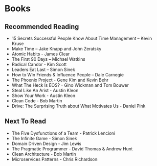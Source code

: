 # Books

## Recommended Reading
- 15 Secrets Successful People Know About Time Management – Kevin Kruse
- Make Time – Jake Knapp and John Zeratsky
- Atomic Habits - James Clear
- The First 90 Days – Michael Watkins
- Radical Candor - Kim Scott
- Leaders Eat Last – Simon Sinek
- How to Win Friends & Influence People – Dale Carnegie
- The Phoenix Project - Gene Kim and Kevin Behr
- What The Heck Is EOS? - Gino Wickman and Tom Bouwer
- Steal Like An Arist - Austin Kleon
- Show Your Work - Austin Kleon
- Clean Code - Bob Martin
- Drive: The Surprising Truth about What Motivates Us - Daniel Pink

## Next To Read
- The Five Dysfunctions of a Team - Patrick Lencioni
- The Infinite Game - Simon Sinek
- Domain Driven Design - Jim Lewis
- The Pragmatic Programmer - David Thomas & Andrew Hunt
- Clean Architecture - Bob Martin
- Microservices Patterns - Chris Richardson
